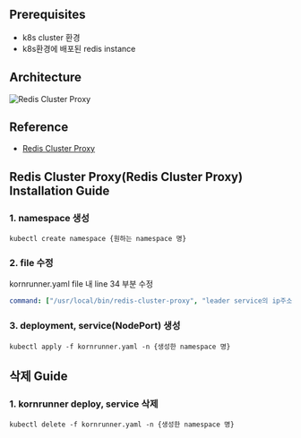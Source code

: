 ## Prerequisites
- k8s cluster 환경
- k8s환경에 배포된 redis instance

## Architecture
![Redis Cluster Proxy](https://user-images.githubusercontent.com/22141521/163504514-b03e1b19-aff2-404a-aad2-2a24e73c01da.png)

## Reference
- [Redis Cluster Proxy](https://github.com/RedisLabs/redis-cluster-proxy)

## Redis Cluster Proxy(Redis Cluster Proxy) Installation Guide

### 1. namespace 생성
```shell
kubectl create namespace {원하는 namespace 명}
```

### 2. file 수정
kornrunner.yaml file 내 line 34 부분 수정
```yaml
command: ["/usr/local/bin/redis-cluster-proxy", "leader service의 ip주소:6379"]
```

### 3. deployment, service(NodePort) 생성
```shell
kubectl apply -f kornrunner.yaml -n {생성한 namespace 명}
```

## 삭제 Guide
### 1. kornrunner deploy, service 삭제
```shell
kubectl delete -f kornrunner.yaml -n {생성한 namespace 명}
```
